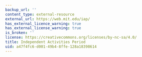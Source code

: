 ```yaml
---
backup_url: ''
content_type: external-resource
external_url: https://web.mit.edu/iap/
has_external_licence_warning: true
has_external_license_warning: true
is_broken: ''
license: https://creativecommons.org/licenses/by-nc-sa/4.0/
title: Independent Activities Period
uid: a47f4fc6-d001-49b4-8ffe-128a18398614
---
```

